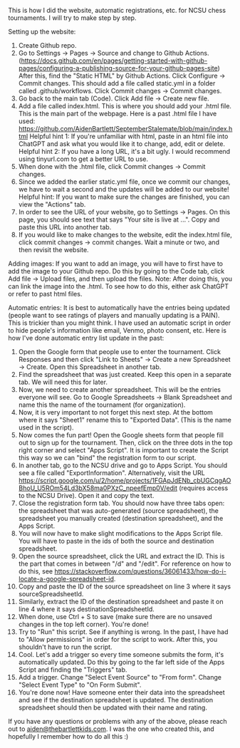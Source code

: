 This is how I did the website, automatic registrations, etc. for NCSU chess tournaments. I will try to make step by step.

Setting up the website:
1. Create Github repo.
2. Go to Settings -> Pages -> Source and change to Github Actions. (https://docs.github.com/en/pages/getting-started-with-github-pages/configuring-a-publishing-source-for-your-github-pages-site)
  After this, find the "Static HTML" by Github Actions. Click Configure -> Commit changes. This should add a file called static.yml in a folder called .github/workflows. Click Commit changes -> Commit changes.
3. Go back to the main tab (Code). Click Add file -> Create new file.
4. Add a file called index.html. This is where you should add your .html file. This is the main part of the webpage. Here is a past .html file I have used: https://github.com/AidenBartlett/SeptemberStalemate/blob/main/index.html
  Helpful hint 1: If you're unfamiliar with html, paste in an html file into ChatGPT and ask what you would like it to change, add, edit or delete.
  Helpful hint 2: If you have a long URL, it's a bit ugly. I would recommend using tinyurl.com to get a better URL to use.
6. When done with the .html file, click Commit changes -> Commit changes.
7. Since we added the earlier static.yml file, once we commit our changes, we have to wait a second and the updates will be added to our website!
  Helpful hint: If you want to make sure the changes are finished, you can view the "Actions" tab.
8. In order to see the URL of your website, go to Settings -> Pages. On this page, you should see text that says "Your site is live at ...". Copy and paste this URL into another tab.
9. If you would like to make changes to the website, edit the index.html file, click commit changes -> commit changes. Wait a minute or two, and then revisit the website.


Adding images: If you want to add an image, you will have to first have to add the image to your Github repo. Do this by going to the Code tab, click Add file -> Upload files, and then upload the files.
Note: After doing this, you can link the image into the .html. To see how to do this, either ask ChatGPT or refer to past html files.

Automatic entries:
It is best to automatically have the entries being updated (people want to see ratings of players and manually updating is a PAIN). This is trickier than you might think. I have used an automatic script in order to hide people's information like email, Venmo, photo consent, etc. Here is how I've done automatic entry list update in the past:
1. Open the Google form that people use to enter the tournament. Click Responses and then click "Link to Sheets" -> Create a new Spreadsheet -> Create. Open this Spreadsheet in another tab.
2. Find the spreadsheet that was just created. Keep this open in a separate tab. We will need this for later.
3. Now, we need to create another spreadsheet. This will be the entries everyone will see. Go to Google Spreadsheets -> Blank Spreadsheet and name this the name of the tournament (for organization).
4. Now, it is very important to not forget this next step. At the bottom where it says "Sheet1" rename this to "Exported Data". (This is the name used in the script).
5. Now comes the fun part! Open the Google sheets form that people fill out to sign up for the tournament. Then, click on the three dots in the top right corner and select "Apps Script". It is important to create the Script this way so we can "bind" the registration form to our script.
6. In another tab, go to the NCSU drive and go to Apps Script. You should see a file called "ExportInformation". Alternatively, visit the URL https://script.google.com/u/2/home/projects/1FGApJdENb_cbUGCqgAOBhoU_U5ROm54Ld3bX58ma0PXzC_npeefEmp0V/edit (requires access to the NCSU Drive). Open it and copy the text.
9. Close the registration form tab. You should now have three tabs open: the spreadsheet that was auto-generated (source spreadsheet), the spreadsheet you manually created (destination spreadsheet), and the Apps Script.
10. You will now have to make slight modifications to the Apps Script file. You will have to paste in the ids of both the source and destination spreadsheet.
11. Open the source spreadsheet, click the URL and extract the ID. This is the part that comes in between "/d" and "/edit". For reference on how to do this, see https://stackoverflow.com/questions/36061433/how-do-i-locate-a-google-spreadsheet-id.
12. Copy and paste the ID of the source spreadsheet on line 3 where it says sourceSpreadsheetId.
13. Similarly, extract the ID of the destination spreadsheet and paste it on line 4 where it says destinationSpreadsheetId.
14. When done, use Ctrl + S to save (make sure there are no unsaved changes in the top left corner). You're done!
15. Try to "Run" this script. See if anything is wrong. In the past, I have had to "Allow permissions" in order for the script to work. After this, you shouldn't have to run the script.
16. Cool. Let's add a trigger so every time someone submits the form, it's automatically updated. Do this by going to the far left side of the Apps Script and finding the "Triggers" tab.
17. Add a trigger. Change "Select Event Source" to "From form". Change "Select Event Type" to "On Form Submit".
18. You're done now! Have someone enter their data into the spreadsheet and see if the destination spreadsheet is updated. The destination spreadsheet should then be updated with their name and rating.


If you have any questions or problems with any of the above, please reach out to aiden@thebartlettkids.com. I was the one who created this, and hopefully I remember how to do all this :)

